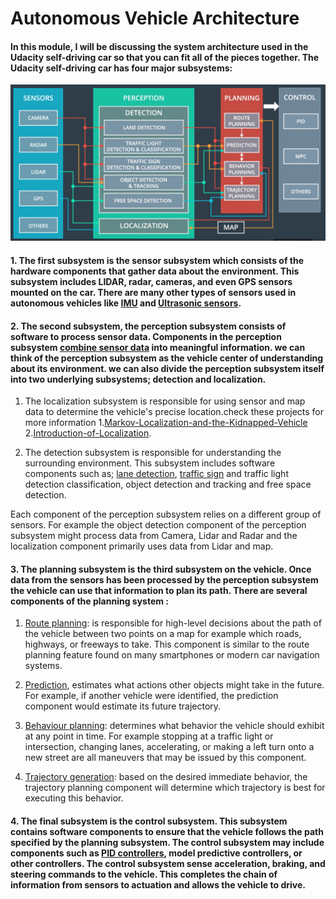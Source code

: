 # Autonomous Vehicle Architecture

#### In this module, I will be discussing the system architecture used in the Udacity self-driving car so that you can fit all of the pieces together. The Udacity self-driving car has four major subsystems:

<p align="right">
<img src="./img/1.png" alt="Autonomous Vehicle Architecture" />
<p align="center">



#### 1. The first subsystem is the sensor subsystem which consists of the hardware components that gather data about the environment. This subsystem includes LIDAR, radar, cameras, and even GPS sensors mounted on the car. There are many other types of sensors used in autonomous vehicles like [IMU](https://en.wikipedia.org/wiki/Inertial_measurement_unit) and [Ultrasonic sensors](https://en.wikipedia.org/wiki/Parking_sensor).

#### 2. The second subsystem, the perception subsystem consists of software to process sensor data. Components in the perception subsystem [combine sensor data](https://github.com/A2Amir/Extended-Kalman-Filter-for-Sensor-Fusion-Radar-and-Lidar) into meaningful information. we can think of the perception subsystem as the vehicle center of understanding about its environment. we can also divide the perception subsystem itself into two underlying subsystems; detection and localization.

  1. The localization subsystem is responsible for using sensor and map data to determine the vehicle's precise location.check these projects for more information 1.[Markov-Localization-and-the-Kidnapped-Vehicle](https://github.com/A2Amir/Markov-Localization-and-the-Kidnapped-Vehicle-) 2.[Introduction-of-Localization](https://github.com/A2Amir/Introduction-of-Localization).
  
  
  2. The detection subsystem is responsible for understanding the surrounding environment. This subsystem includes software components such as; [lane detection](https://github.com/A2Amir/Advanced-Lane-Line-Finding), [traffic sign](https://github.com/A2Amir/Traffic_Sign_Classifier) and traffic light detection classification, object detection and tracking and free space detection.

Each component of the perception subsystem relies on a different group of sensors. For example the object detection component of the perception subsystem might process data from Camera, Lidar and Radar and the localization component primarily uses data from Lidar and map.


#### 3. The planning subsystem is the third subsystem on the vehicle. Once data from the sensors has been processed by the perception subsystem the vehicle can use that information to plan its path. There are several components of the planning system :

  1. [Route planning](https://github.com/A2Amir/Search-Algorithms-A-Star-and-Dynamic-Prgramming): is responsible for high-level decisions about the path of the vehicle between two points on a map  for example which roads, highways, or freeways to take. This component is similar to the route planning feature found on many smartphones or modern car navigation systems. 
  
  2.  [Prediction](https://github.com/A2Amir/Prediction-Phase-in-the-trajectory-generation-of-cars), estimates what actions other objects might take in the future. For example, if another vehicle were identified, the prediction component would estimate its future trajectory.
  
  3.  [Behaviour planning](https://github.com/A2Amir/Behavior-Planning-by-Finite-State-Machine): determines what behavior the vehicle should exhibit at any point in time. For example stopping at a traffic light or intersection, changing lanes, accelerating, or making a left turn onto a new street are all maneuvers that may be issued by this component.
  
  4. [Trajectory generation](https://github.com/A2Amir/Trajectory-Generation): based on the desired immediate behavior, the trajectory planning component will determine which trajectory is best for executing this behavior.

#### 4. The final subsystem is the control subsystem. This subsystem contains software components to ensure that the vehicle follows the path specified by the planning subsystem. The control subsystem may include components such as [PID controllers](https://github.com/A2Amir/PID-Control), model predictive controllers, or other controllers. The control subsystem sense acceleration, braking, and steering commands to the vehicle. This completes the chain of information from sensors to actuation and allows the vehicle to drive.

